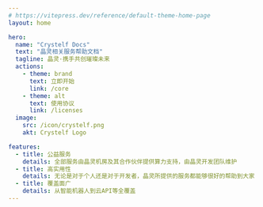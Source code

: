 ```yaml
---
# https://vitepress.dev/reference/default-theme-home-page
layout: home

hero:
  name: "Crystelf Docs"
  text: "晶灵相关服务帮助文档"
  tagline: 晶灵·携手共创璀璨未来
  actions:
    - theme: brand
      text: 立即开始
      link: /core
    - theme: alt
      text: 使用协议
      link: /licenses
  image:
    src: /icon/crystelf.png
    akt: Crystelf Logo

features:
  - title: 公益服务
    details: 全部服务由晶灵机房及其合作伙伴提供算力支持，由晶灵开发团队维护
  - title: 高实用性
    details: 无论是对于个人还是对于开发者，晶灵所提供的服务都能够很好的帮助到大家
  - title: 覆盖面广
    details: 从智能机器人到云API等全覆盖
---
```


